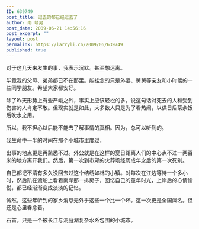 ```yaml
---
ID: 639749
post_title: 过去的都已经过去了
author: 南 靖男
post_date: 2009-06-21 14:56:16
post_excerpt: ""
layout: post
permalink: https://larryli.cn/2009/06/639749
published: true
---
```

<p>对于这几天来发生的事，我表示沉默。甚至想远离。</p>  <p>毕竟我的父母、弟弟都已不在那里。能挂念的只是外婆、舅舅等亲友和小时候的一些同学朋友。希望大家都安好。</p>  <p>除了昨天形势上有些严峻之外，事实上应该轻松的多。说这句话对死去的人和受到伤害的人肯定不敬。但现实就是如此，大多数人只是为了看热闹，以供日后茶余饭后吹水之用。</p>  <p>所以，我不担心以后能不能去了解事情的真相。因为，总可以听到的。</p>  <p>我生命中一半的时间在那个小城市里度过，</p>  <p>出事的地点更是再熟悉不过。外公就是在这样的夏日距离人们的中心点不过一两百米的地方离开我们。然后，第一次到市郊的火葬场经历成年之后的第一次死别。</p>  <p>自己都记不清有多久没回去过这个结绣如林的小镇。对每次在江边等待一个多小时，然后趴在渡船上看着南岸那一排房子，回忆自己的童年时光，上岸后的心情愉悦，都已经渐渐变成淡淡的记忆。</p>  <p>诚然，这些年听到的家乡消息无外乎这些一个比一个坏。这一次更是全国闻名。但还是心里眷念着。</p>  <p>石首。只是一个被长江与洞庭湖复杂水系包围的小城市。</p>